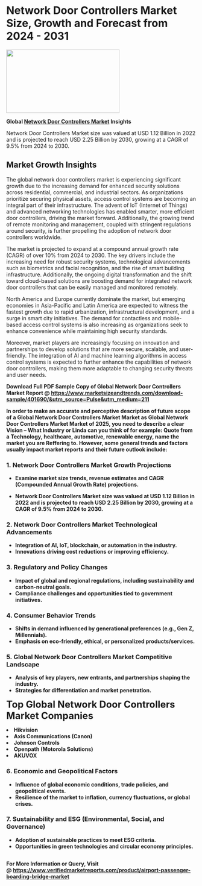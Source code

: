 <H1>Network Door Controllers Market Size, Growth and Forecast from 2024 - 2031</H1><img class="aligncenter size-medium wp-image-584254" src="https://thirdeyenews.in/wp-content/uploads/2024/09/Global-Market-Research-300x168.jpeg" alt="" width="300" height="168" /><p><strong>Global&nbsp;<a href="https://www.marketsizeandtrends.com/download-sample/401690/&amp;utm_source=Pulse&amp;utm_medium=211">Network Door Controllers Market</a> Insights</strong></p><p>Network Door Controllers Market size was valued at USD 1.12 Billion in 2022 and is projected to reach USD 2.25 Billion by 2030, growing at a CAGR of 9.5% from 2024 to 2030.</p><p><h2>Market Growth Insights</h2> <p>The global network door controllers market is experiencing significant growth due to the increasing demand for enhanced security solutions across residential, commercial, and industrial sectors. As organizations prioritize securing physical assets, access control systems are becoming an integral part of their infrastructure. The advent of IoT (Internet of Things) and advanced networking technologies has enabled smarter, more efficient door controllers, driving the market forward. Additionally, the growing trend of remote monitoring and management, coupled with stringent regulations around security, is further propelling the adoption of network door controllers worldwide.</p> <p><strong></strong></p> <p>The market is projected to expand at a compound annual growth rate (CAGR) of over 10% from 2024 to 2030. The key drivers include the increasing need for robust security systems, technological advancements such as biometrics and facial recognition, and the rise of smart building infrastructure. Additionally, the ongoing digital transformation and the shift toward cloud-based solutions are boosting demand for integrated network door controllers that can be easily managed and monitored remotely.</p> <p>North America and Europe currently dominate the market, but emerging economies in Asia-Pacific and Latin America are expected to witness the fastest growth due to rapid urbanization, infrastructural development, and a surge in smart city initiatives. The demand for contactless and mobile-based access control systems is also increasing as organizations seek to enhance convenience while maintaining high security standards.</p> <p>Moreover, market players are increasingly focusing on innovation and partnerships to develop solutions that are more secure, scalable, and user-friendly. The integration of AI and machine learning algorithms in access control systems is expected to further enhance the capabilities of network door controllers, making them more adaptable to changing security threats and user needs.</p> <p><strong></p><p><span class=""><strong>Download Full PDF Sample Copy of Global Network Door Controllers Market Report</strong> @ <a href="https://www.marketsizeandtrends.com/download-sample/401690/&amp;utm_source=Pulse&amp;utm_medium=211" target="_blank">https://www.marketsizeandtrends.com/download-sample/401690/&amp;utm_source=Pulse&amp;utm_medium=211</a></span></p><p>In order to make an accurate and perceptive description of future scope of a Global&nbsp;Network Door Controllers Market Market as Global&nbsp;Network Door Controllers Market Market of 2025, you need to describe a clear Vision &ndash; What Industry or Linda can you think of for example: Quote from a Technology, healthcare, automotive, renewable energy, name the market you are Reffering to. However, some general trends and factors usually impact market reports and their future outlook include:</p><h3>1.&nbsp;<strong>Network Door Controllers Market Growth Projections</strong></h3><ul><li>Examine market size trends, revenue estimates and CAGR (Compounded Annual Growth Rate) projections.</li><li><p>Network Door Controllers Market size was valued at USD 1.12 Billion in 2022 and is projected to reach USD 2.25 Billion by 2030, growing at a CAGR of 9.5% from 2024 to 2030.</p></li></ul><h3>2.&nbsp;<strong>Network Door Controllers Market Technological Advancements</strong></h3><ul><li>Integration of AI, IoT, blockchain, or automation in the industry.</li><li>Innovations driving cost reductions or improving efficiency.</li></ul><h3>3.&nbsp;<strong>Regulatory and Policy Changes</strong></h3><ul><li>Impact of global and regional regulations, including sustainability and carbon-neutral goals.</li><li>Compliance challenges and opportunities tied to government initiatives.</li></ul><h3>4.&nbsp;<strong>Consumer Behavior Trends</strong></h3><ul><li>Shifts in demand influenced by generational preferences (e.g., Gen Z, Millennials).</li><li>Emphasis on eco-friendly, ethical, or personalized products/services.</li></ul><h3>5.&nbsp;<strong>Global Network Door Controllers Market Competitive Landscape</strong></h3><ul><li>Analysis of key players, new entrants, and partnerships shaping the industry.</li><li>Strategies for differentiation and market penetration.</li></ul><p data-pm-slice="1 1 []"><span style="color: inherit; font-family: inherit; font-size: 25px;">Top Global Network Door Controllers Market Companies</span></p><div class="" data-test-id=""><p><li>Hikvision</li><li> Axis Communications (Canon)</li><li> Johnson Controls</li><li> Openpath (Motorola Solutions)</li><li> AKUVOX</li></p></div><h3>6.&nbsp;<strong>Economic and Geopolitical Factors</strong></h3><ul><li>Influence of global economic conditions, trade policies, and geopolitical events.</li><li>Resilience of the market to inflation, currency fluctuations, or global crises.</li></ul><h3>7.&nbsp;<strong>Sustainability and ESG (Environmental, Social, and Governance)</strong></h3><ul><li>Adoption of sustainable practices to meet ESG criteria.</li><li>Opportunities in green technologies and circular economy principles.</li></ul><h2><strong style="font-size: 14px;">For More Information or Query, Visit @&nbsp;</strong><a style="background-color: #ffffff; font-size: 14px;" href="https://www.marketsizeandtrends.com/report/network-door-controllers-market/" target="_blank">https://www.verifiedmarketreports.com/product/airport-passenger-boarding-bridge-market</a></h2>
